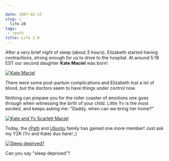 ```yaml
---

date: 2007-02-15
slug: |
  life-20
tags:
 - rpath
title: Life 2.0
---
```


After a very brief night of sleep (about 3 hours), Elizabeth started
having contractions, strong enough for us to drive to the hospital. At
around 5:18 EST our second daughter **Kate Maciel** was born!

[![Kate
Maciel](http://farm1.static.flickr.com/157/391029132_aa0fdb738d.jpg)](http://www.flickr.com/photos/25563799@N00/391029132/)

There were some post-partum complications and Elizabeth lost a lot of
blood, but the doctors seem to have things under control now.

Nothing can prepare you for the roller coaster of emotions one goes
through when witnessing the birth of your child. Little Yv is the most
excited, and keeps asking me: "Daddy, when can we bring her home?"

[![Kate and Yv Scarlett
Maciel](http://farm1.static.flickr.com/164/391029133_dab2f4ddf0_o.jpg)](http://www.flickr.com/photos/25563799@N00/391029133/)

Today, the [rPath](http://www.rpath.com/corp/) and
[Ubuntu](http://www.ubuntu.com) family has gained one more member! Just
ask my Y2K (Yv and Kate) duo here! ;)

[![Sleep
deprived?](http://farm1.static.flickr.com/188/391384813_4e7903fe69.jpg)](http://www.flickr.com/photos/25563799@N00/391384813/)

Can you say "sleep deprived"?
